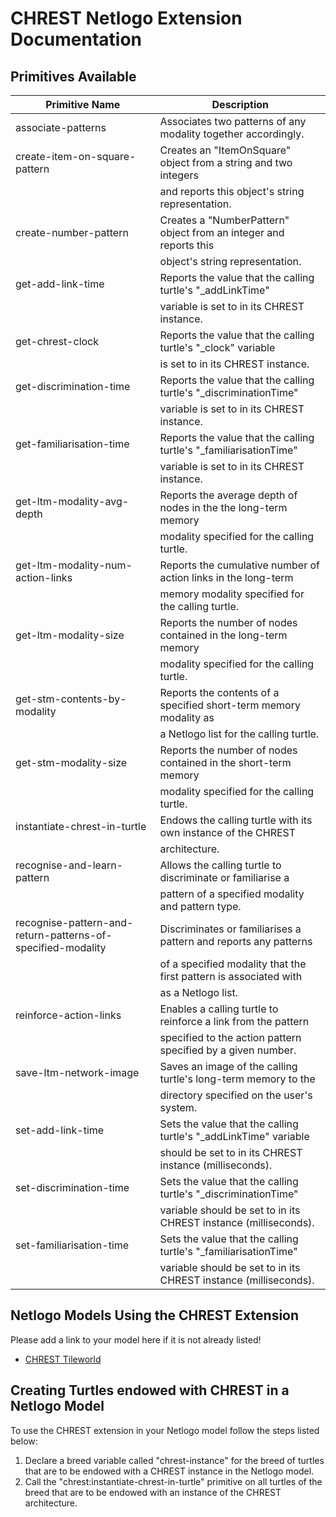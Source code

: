 CHREST Netlogo Extension Documentation
======================================

Primitives Available
--------------------

| Primitive Name												| Description															|
| -------------------------------------------------------------	| --------------------------------------------------------------------- |	
| associate-patterns											| Associates two patterns of any modality together accordingly.			|
| create-item-on-square-pattern 								| Creates an "ItemOnSquare" object from a string and two integers <br/>	|
|																| and reports this object's string representation.						|
| create-number-pattern         								| Creates a "NumberPattern" object from an integer and reports this |
|																| object's string representation.									|
| get-add-link-time												| Reports the value that the calling turtle's "_addLinkTime" 		|
|																| variable is set to in its CHREST instance. 						|
| get-chrest-clock												| Reports the value that the calling turtle's "_clock" variable     |
| 																| is set to in its CHREST instance.									|
| get-discrimination-time       								| Reports the value that the calling turtle's "_discriminationTime" |
|																| variable is set to in its CHREST instance.						|
| get-familiarisation-time 										| Reports the value that the calling turtle's "_familiarisationTime"|
|																| variable is set to in its CHREST instance.						|
| get-ltm-modality-avg-depth									| Reports the average depth of nodes in the the long-term memory 	|
| 																| modality specified for the calling turtle.						|
| get-ltm-modality-num-action-links								| Reports the cumulative number of action links in the long-term 	|
|																| memory modality specified for the calling turtle.					|
| get-ltm-modality-size											| Reports the number of nodes contained in the long-term memory 	|
|																| modality specified for the calling turtle.						|
| get-stm-contents-by-modality									| Reports the contents of a specified short-term memory modality as |
|																| a Netlogo list for the calling turtle.							|
| get-stm-modality-size											| Reports the number of nodes contained in the short-term memory 	|
|																| modality specified for the calling turtle.						|
| instantiate-chrest-in-turtle									| Endows the calling turtle with its own instance of the CHREST 	|
|																| architecture.														|
| recognise-and-learn-pattern									| Allows the calling turtle to discriminate or familiarise a 		|
| 																| pattern of a specified modality and pattern type.					|
| recognise-pattern-and-return-patterns-of-specified-modality	| Discriminates or familiarises a pattern and reports any patterns 	| 
|																| of a specified modality that the first pattern is associated with |
|																| as a Netlogo list.												|
| reinforce-action-links										| Enables a calling turtle to reinforce a link from the pattern  	|
|																| specified to the action pattern specified by a given number.		|
| save-ltm-network-image										| Saves an image of the calling turtle's long-term memory to the 	|
|																| directory specified on the user's system.							|
| set-add-link-time												| Sets the value that the calling turtle's "_addLinkTime" variable 	|
|																| should be set to in its CHREST instance (milliseconds). 			|
| set-discrimination-time										| Sets the value that the calling turtle's "_discriminationTime" 	|
|																| variable should be set to in its CHREST instance (milliseconds). 	|
| set-familiarisation-time										| Sets the value that the calling turtle's "_familiarisationTime" 	|
|																| variable should be set to in its CHREST instance (milliseconds). 	|


Netlogo Models Using the CHREST Extension
-----------------------------------------

Please add a link to your model here if it is not already listed!

  * [CHREST Tileworld](https://github.com/mlk5060/chrest-tileworld-netlogo-model)

Creating Turtles endowed with CHREST in a Netlogo Model
-------------------------------------------------------

To use the CHREST extension in your Netlogo model follow the steps listed below:

  1. Declare a breed variable called "chrest-instance" for the breed of turtles that are to be endowed with a 
     CHREST instance in the Netlogo model.
  2. Call the "chrest:instantiate-chrest-in-turtle" primitive on all turtles of the breed that are to be 
     endowed with an instance of the CHREST architecture.
